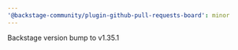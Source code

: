 ```yaml
---
'@backstage-community/plugin-github-pull-requests-board': minor
---
```


Backstage version bump to v1.35.1
